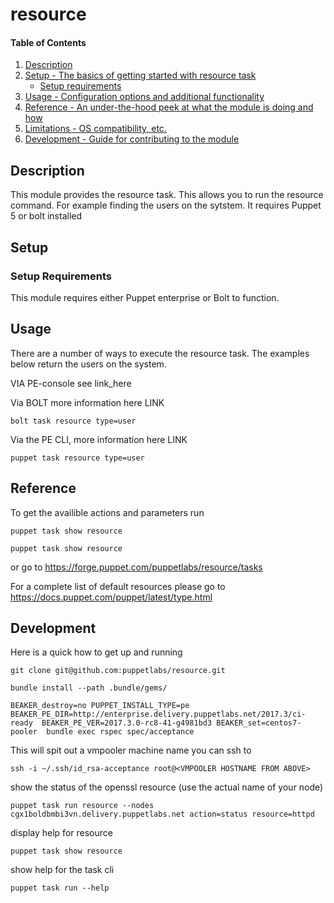 
# resource

#### Table of Contents

1. [Description](#description)
2. [Setup - The basics of getting started with resource task](#setup)
    * [Setup requirements](#setup-requirements)
3. [Usage - Configuration options and additional functionality](#usage)
4. [Reference - An under-the-hood peek at what the module is doing and how](#reference)
5. [Limitations - OS compatibility, etc.](#limitations)
6. [Development - Guide for contributing to the module](#development)

## Description

This module provides the resource task. This allows you to run the resource command. For example finding the users on the sytstem. It requires Puppet 5 or bolt installed

## Setup

### Setup Requirements

This module requires either Puppet enterprise or Bolt to function.

## Usage

There are a number of ways to execute the resource task. The examples below return the users on the system. 

VIA PE-console see link_here

Via BOLT more information here LINK
```bolt
bolt task resource type=user
```

Via the PE CLI, more information here LINK

```pe
puppet task resource type=user
```

## Reference

To get the availible actions and parameters run

```pe
puppet task show resource
```

```bolt
puppet task show resource
```

or go to https://forge.puppet.com/puppetlabs/resource/tasks

For a complete list of default resources please go to https://docs.puppet.com/puppet/latest/type.html

## Development

Here is a quick how to get up and running 
```
git clone git@github.com:puppetlabs/resource.git
```
```
bundle install --path .bundle/gems/
```
```
BEAKER_destroy=no PUPPET_INSTALL_TYPE=pe BEAKER_PE_DIR=http://enterprise.delivery.puppetlabs.net/2017.3/ci-ready  BEAKER_PE_VER=2017.3.0-rc8-41-g4981bd3 BEAKER_set=centos7-pooler  bundle exec rspec spec/acceptance
```

This will spit out a vmpooler machine name you can ssh to

```
ssh -i ~/.ssh/id_rsa-acceptance root@<VMPOOLER HOSTNAME FROM ABOVE> 
```

show the status of the openssl resource (use the actual name of your node)
```
puppet task run resource --nodes cgx1boldbmbi3vn.delivery.puppetlabs.net action=status resource=httpd
```

display help for resource
```
puppet task show resource
```

show help for the task cli
```
puppet task run --help
```
